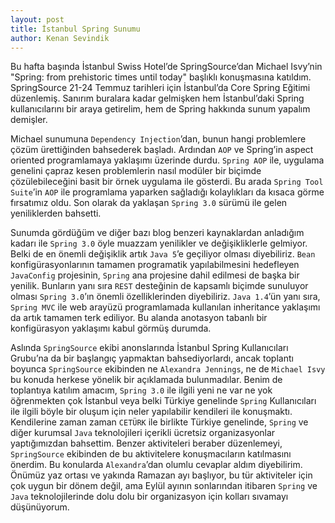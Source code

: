 ```yaml
---
layout: post
title: İstanbul Spring Sunumu
author: Kenan Sevindik
---
```

Bu hafta başında İstanbul Swiss Hotel’de SpringSource’dan Michael Isvy’nin "Spring: from prehistoric times until today" 
başlıklı konuşmasına katıldım. SpringSource 21-24 Temmuz tarihleri için İstanbul’da Core Spring Eğitimi düzenlemiş. 
Sanırım buralara kadar gelmişken hem İstanbul’daki Spring kullanıcılarını bir araya getirelim, hem de Spring hakkında 
sunum yapalım demişler.

Michael sunumuna `Dependency Injection`’dan, bunun hangi problemlere çözüm ürettiğinden bahsederek başladı. Ardından 
`AOP` ve Spring’in aspect oriented programlamaya yaklaşımı üzerinde durdu. `Spring AOP` ile, uygulama genelini çapraz 
kesen problemlerin nasıl modüler bir biçimde çözülebileceğini basit bir örnek uygulama ile gösterdi. Bu arada 
`Spring Tool Suite`’in `AOP` ile programlama yaparken sağladığı kolaylıkları da kısaca görme fırsatımız oldu. Son olarak 
da yaklaşan `Spring 3.0` sürümü ile gelen yeniliklerden bahsetti.

Sunumda gördüğüm ve diğer bazı blog benzeri kaynaklardan anladığım kadarı ile `Spring 3.0` öyle muazzam yenilikler ve 
değişikliklerle gelmiyor. Belki de en önemli değişiklik artık `Java 5`’e geçiliyor olması diyebiliriz. `Bean` 
konfigürasyonlarının tamamen programatik yapılabilmesini hedefleyen `JavaConfig` projesinin, `Spring` ana projesine dahil 
edilmesi de başka bir yenilik. Bunların yanı sıra `REST` desteğinin de kapsamlı biçimde sunuluyor olması `Spring 3.0`’ın 
önemli özelliklerinden diyebiliriz. `Java 1.4`’ün yanı sıra, `Spring MVC` ile web arayüzü programlamada kullanılan 
inheritance yaklaşımı da artık tamamen terk ediliyor. Bu alanda anotasyon tabanlı bir konfigürasyon yaklaşımı kabul 
görmüş durumda.

Aslında `SpringSource` ekibi anonslarında İstanbul Spring Kullanıcıları Grubu’na da bir başlangıç yapmaktan 
bahsediyorlardı, ancak toplantı boyunca `SpringSource` ekibinden ne `Alexandra Jennings`, ne de `Michael Isvy` bu konuda 
herkese yönelik bir açıklamada bulunmadılar. Benim de toplantıya katılım amacım, `Spring 3.0` ile ilgili yeni ne var ne 
yok öğrenmekten çok İstanbul veya belki Türkiye genelinde `Spring` Kullanıcıları ile ilgili böyle bir oluşum için neler 
yapılabilir kendileri ile konuşmaktı. Kendilerine zaman zaman `CETÜRK` ile birlikte Türkiye genelinde, `Spring` ve diğer 
kurumsal `Java` teknolojileri içerikli ücretsiz organizasyonlar yaptığımızdan bahsettim. Benzer aktiviteleri beraber 
düzenlemeyi, `SpringSource` ekibinden de bu aktivitelere konuşmacıların katılmasını önerdim. Bu konularda `Alexandra`’dan 
olumlu cevaplar aldım diyebilirim. Önümüz yaz ortası ve yakında Ramazan ayı başlıyor, bu tür aktiviteler için çok uygun 
bir dönem değil, ama Eylül ayının sonlarından itibaren `Spring` ve `Java` teknolojilerinde dolu dolu bir organizasyon 
için kolları sıvamayı düşünüyorum.

